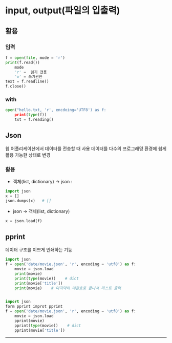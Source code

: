 # input, output(파일의 입출력)

## 활용

### 입력
```python
f = open(file, mode = 'r')
print(f.read())
    mode
    'r' =  읽기 전용
    'w' = 쓰기권한
text = f.readline()
f.close()
```

### with
```python
open("hello.txt, 'r', encdoing='UTF8') as f:
    print(type(f))
    txt = f.reading()
```

## Json
웹 어플리케이션에서 데이터를 전송할 때 사용
데이터를 다수의 프로그래밍 환경에 쉽게 활용 가능한 상태로 변경

### 활용
- 객체(list, dictionary) → json :
```python
import json
x = []
json.dumps(x)   # []
```
- json → 객체(list, dictionary)
```python
x = json.load(f)
```
## pprint
데이터 구조를 이쁘게 인쇄하는 기능

```python
import json
f = open('date/movie.json', 'r', encoding = 'utf8') as f:
    movie = json.load
    print(movie)
    print(type(movie))    # dict
    print(movie['title'])
    print(movie)    # 마지막이 대괄호로 끝나서 리스트 출력


import json
form pprint improt pprint 
f = open('date/movie.json', 'r', encoding = 'utf8') as f:
    movie = json.load
    pprint(movie)
    pprint(type(movie))    # dict
    pprint(movie['title'])
```
---
